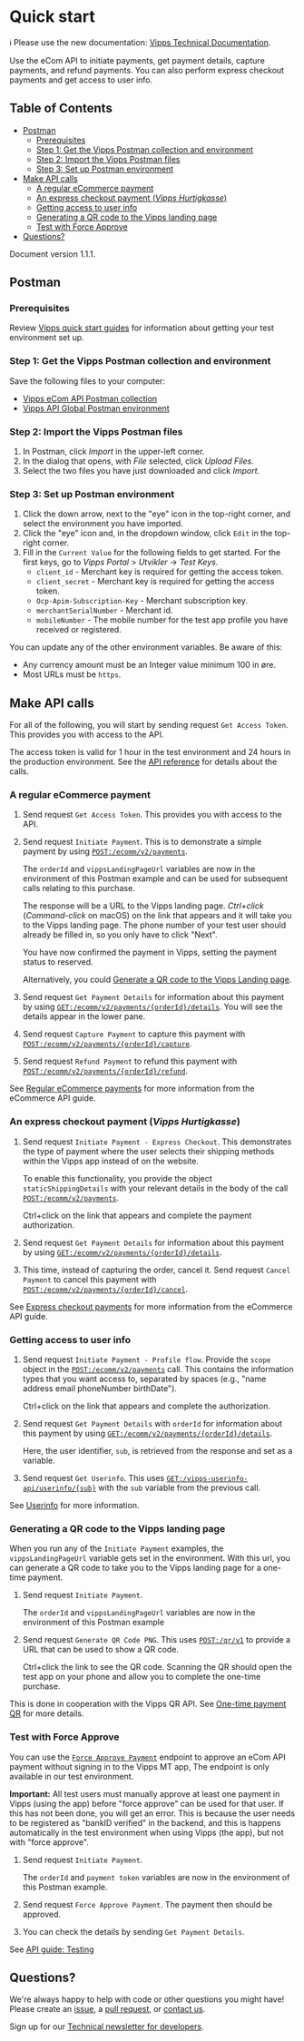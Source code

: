 <!-- START_METADATA
---
title: Quick start
sidebar_position: 10
---
END_METADATA -->

# Quick start

<!-- START_COMMENT -->

ℹ️ Please use the new documentation:
[Vipps Technical Documentation](https://vippsas.github.io/vipps-developer-docs/).

<!-- END_COMMENT -->

Use the eCom API to initiate payments, get payment details, capture payments, and refund payments.
You can also perform express checkout payments and get access to user info.

<!-- START_TOC -->

## Table of Contents

* [Postman](#postman)
  * [Prerequisites](#prerequisites)
  * [Step 1: Get the Vipps Postman collection and environment](#step-1-get-the-vipps-postman-collection-and-environment)
  * [Step 2: Import the Vipps Postman files](#step-2-import-the-vipps-postman-files)
  * [Step 3: Set up Postman environment](#step-3-set-up-postman-environment)
* [Make API calls](#make-api-calls)
  * [A regular eCommerce payment](#a-regular-ecommerce-payment)
  * [An express checkout payment (*Vipps Hurtigkasse*)](#an-express-checkout-payment-vipps-hurtigkasse)
  * [Getting access to user info](#getting-access-to-user-info)
  * [Generating a QR code to the Vipps landing page](#generating-a-qr-code-to-the-vipps-landing-page)
  * [Test with Force Approve](#test-with-force-approve)
* [Questions?](#questions)

<!-- END_TOC -->

Document version 1.1.1.

## Postman

### Prerequisites

Review
[Vipps quick start guides](https://vippsas.github.io/vipps-developer-docs/docs/vipps-developers/developer-resources/quick-start-guides) for information about getting your test environment set up.

### Step 1: Get the Vipps Postman collection and environment

Save the following files to your computer:

* [Vipps eCom API Postman collection](tools/vipps-ecom-api-postman-collection.json)
* [Vipps API Global Postman environment](https://raw.githubusercontent.com/vippsas/vipps-developers/master/tools/vipps-api-global-postman-environment.json)

### Step 2: Import the Vipps Postman files

1. In Postman, click *Import* in the upper-left corner.
1. In the dialog that opens, with *File* selected, click *Upload Files*.
1. Select the two files you have just downloaded and click *Import*.

### Step 3: Set up Postman environment

1. Click the down arrow, next to the "eye" icon in the top-right corner, and select the environment you have imported.
2. Click the "eye" icon and, in the dropdown window, click `Edit` in the top-right corner.
3. Fill in the `Current Value` for the following fields to get started.
   For the first keys, go to *Vipps Portal* > *Utvikler* ->  *Test Keys*.
   * `client_id` - Merchant key is required for getting the access token.
   * `client_secret` - Merchant key is required for getting the access token.
   * `Ocp-Apim-Subscription-Key` - Merchant subscription key.
   * `merchantSerialNumber` - Merchant id.
   * `mobileNumber` - The mobile number for the test app profile you have received or registered.

You can update any of the other environment variables. Be aware of this:

* Any currency amount must be an Integer value minimum 100 in øre.
* Most URLs must be `https`.

## Make API calls

For all of the following, you will start by sending request `Get Access Token`.
This provides you with access to the API.

The access token is valid for 1 hour in the test environment
and 24 hours in the production environment.
See the
[API reference](https://vippsas.github.io/vipps-developer-docs/api/ecom)
for details about the calls.

### A regular eCommerce payment

1. Send request `Get Access Token`. This provides you with access to the API.

1. Send request `Initiate Payment`. This is to demonstrate a simple payment by using
   [`POST:/ecomm/v2/payments`](https://vippsas.github.io/vipps-developer-docs/api/ecom#tag/Vipps-eCom-API/operation/initiatePaymentV3UsingPOST).

   The `orderId` and `vippsLandingPageUrl` variables are now in the environment
   of this Postman example and can be used for subsequent calls relating to this purchase.

   The response will be a URL to the Vipps landing page.
   *Ctrl+click* (*Command-click* on macOS) on the link that appears and it will take
   you to the Vipps landing page.
   The phone number of your test user should already be filled in, so you only have to click "Next".

   You have now confirmed the payment in Vipps, setting the payment status to reserved.

   Alternatively, you could
   [Generate a QR code to the Vipps Landing page](#generating-a-qr-code-to-the-vipps-landing-page).

1. Send request `Get Payment Details` for information about this payment by using
   [`GET:/ecomm/v2/payments/{orderId}/details`](https://vippsas.github.io/vipps-developer-docs/api/ecom#tag/Vipps-eCom-API/operation/getPaymentDetailsUsingGET). You will see the details appear in the lower pane.

1. Send request `Capture Payment` to capture this payment with
   [`POST:/ecomm/v2/payments/{orderId}/capture`](https://vippsas.github.io/vipps-developer-docs/api/ecom#tag/Vipps-eCom-API/operation/capturePaymentUsingPOST).

1. Send request `Refund Payment` to refund this payment with
   [`POST:/ecomm/v2/payments/{orderId}/refund`](https://vippsas.github.io/vipps-developer-docs/api/ecom#tag/Vipps-eCom-API/operation/refundPaymentUsingPOST).

See
[Regular eCommerce payments](vipps-ecom-api.md#regular-ecommerce-payments)
for more information from the eCommerce API guide.

### An express checkout payment (*Vipps Hurtigkasse*)

1. Send request `Initiate Payment - Express Checkout`. This demonstrates the type
   of payment where the user selects their shipping methods within the Vipps app
   instead of on the website.

   To enable this functionality, you provide the object `staticShippingDetails`
   with your relevant details in the body of the call
   [`POST:/ecomm/v2/payments`](https://vippsas.github.io/vipps-developer-docs/api/ecom#tag/Vipps-eCom-API/operation/initiatePaymentV3UsingPOST).

   Ctrl+click on the link that appears and complete the payment authorization.

1. Send request `Get Payment Details` for information about this payment by using
   [`GET:/ecomm/v2/payments/{orderId}/details`](https://vippsas.github.io/vipps-developer-docs/api/ecom#tag/Vipps-eCom-API/operation/getPaymentDetailsUsingGET).

1. This time, instead of capturing the order, cancel it. Send request `Cancel Payment`
   to cancel this payment with
   [`POST:/ecomm/v2/payments/{orderId}/cancel`](https://vippsas.github.io/vipps-developer-docs/api/ecom#tag/Vipps-eCom-API/operation/cancelPaymentRequestUsingPUT).

See
[Express checkout payments](vipps-ecom-api.md#express-checkout-payments)
for more information from the eCommerce API guide.

### Getting access to user info

1. Send request `Initiate Payment - Profile flow`. Provide the `scope` object in the
   [`POST:/ecomm/v2/payments`](https://vippsas.github.io/vipps-developer-docs/api/ecom#tag/Vipps-eCom-API/operation/initiatePaymentV3UsingPOST)
   call. This contains the information types that you want access to, separated
   by spaces (e.g., "name address email phoneNumber birthDate").

   Ctrl+click on the link that appears and complete the authorization.

2. Send request `Get Payment Details` with `orderId` for information about this
   payment by using [`GET:/ecomm/v2/payments/{orderId}/details`](https://vippsas.github.io/vipps-developer-docs/api/ecom#tag/Vipps-eCom-API/operation/getPaymentDetailsUsingGET).

   Here, the user identifier, `sub`, is retrieved from the response and set as a variable.

3. Send request `Get Userinfo`. This uses
   [`GET:/vipps-userinfo-api/userinfo/{sub}`](https://vippsas.github.io/vipps-developer-docs/api/ecom#tag/Vipps-Userinfo-API/operation/getUserinfo)
   with the `sub` variable from the previous call.

See
[Userinfo](vipps-ecom-api.md#userinfo)
for more information.

### Generating a QR code to the Vipps landing page

When you run any of the `Initiate Payment` examples, the `vippsLandingPageUrl` variable gets set in the environment.
With this url, you can generate a QR code to take you to the Vipps landing page for a one-time payment.

1. Send request `Initiate Payment`.

   The `orderId` and `vippsLandingPageUrl` variables are now in the environment of this Postman example

1. Send request `Generate QR Code PNG`. This uses
   [`POST:/qr/v1`](hhttps://vippsas.github.io/vipps-developer-docs/api/qr#tag/One-time-payment-QR/operation/generateOtpQr)
   to provide a URL that can be used to show a QR code.

   Ctrl+click the link to see the QR code. Scanning the QR should open the test
   app on your phone and allow you to complete the one-time purchase.

This is done in cooperation with the Vipps QR API. See
[One-time payment QR](https://vippsas.github.io/vipps-developer-docs/docs/APIs/qr-api/vipps-qr-api#one-time-payment-qr-codes)
for more details.

### Test with Force Approve

You can use the
[`Force Approve Payment`](https://vippsas.github.io/vipps-developer-docs/api/ecom#tag/Vipps-eCom-API/operation/integrationTestApprovePayment)
endpoint
to approve an eCom API payment without signing in to the Vipps MT app,
The endpoint is only available in our test environment.

**Important:** All test users must manually approve at least one payment in
Vipps (using the app) before "force approve" can be used for that user.
If this has not been done, you will get an error.
This is because the user needs to be registered as
"bankID verified" in the backend, and this is happens automatically in
the test environment when using Vipps (the app), but not with "force approve".

1. Send request `Initiate Payment`.

   The `orderId` and `payment token` variables are now in the environment of this Postman example.

1. Send request `Force Approve Payment`. The payment then should be approved.

1. You can check the details by sending `Get Payment Details`.

See [API guide: Testing](vipps-ecom-api#testing)

## Questions?

We're always happy to help with code or other questions you might have!
Please create an [issue](https://github.com/vippsas/vipps-ecom-api/issues),
a [pull request](https://github.com/vippsas/vipps-ecom-api/pulls),
or [contact us](https://vippsas.github.io/vipps-developer-docs/docs/vipps-developers/contact).

Sign up for our [Technical newsletter for developers](https://vippsas.github.io/vipps-developer-docs/docs/vipps-developers/newsletters).
